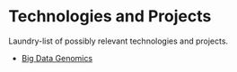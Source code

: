 # Technologies and Projects

Laundry-list of possibly relevant technologies and projects.

* [Big Data Genomics](http://bdgenomics.org/projects/bdg-formats/)
